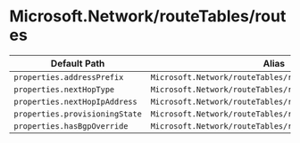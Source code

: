 # Microsoft.Network/routeTables/routes

| Default Path | Alias |
|---|---|
| `properties.addressPrefix` | `Microsoft.Network/routeTables/routes/addressPrefix` |
| `properties.nextHopType` | `Microsoft.Network/routeTables/routes/nextHopType` |
| `properties.nextHopIpAddress` | `Microsoft.Network/routeTables/routes/nextHopIpAddress` |
| `properties.provisioningState` | `Microsoft.Network/routeTables/routes/provisioningState` |
| `properties.hasBgpOverride` | `Microsoft.Network/routeTables/routes/hasBgpOverride` |

